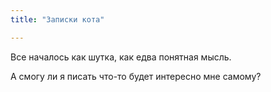 ```yaml
---
title: "Записки кота"

---
```

Все началось как шутка, как едва понятная мысль.

А смогу ли я писать что-то будет интересно мне самому?
